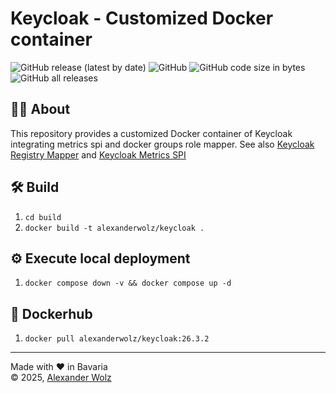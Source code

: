 # Keycloak - Customized Docker container

![GitHub release (latest by date)](https://img.shields.io/github/v/release/alexanderwolz/keycloak)
![GitHub](https://img.shields.io/badge/keycloak-26.2.0-orange)
![GitHub code size in bytes](https://img.shields.io/github/languages/code-size/alexanderwolz/keycloak)
![GitHub all releases](https://img.shields.io/github/downloads/alexanderwolz/keycloak/total?color=informational)

## 🧑‍💻 About

This repository provides a customized Docker container of Keycloak integrating metrics spi and docker groups role mapper. See also [Keycloak Registry Mapper](https://github.com/alexanderwolz/keycloak-registry-mapper) and [Keycloak Metrics SPI](https://github.com/aerogear/keycloak-metrics-spi) 


## 🛠️ Build
1. ```cd build```
2. ```docker build -t alexanderwolz/keycloak .```

## ⚙️ Execute local deployment
1. ```docker compose down -v && docker compose up -d```

## 🐳 Dockerhub
1. ```docker pull alexanderwolz/keycloak:26.3.2```



- - -

Made with ❤️ in Bavaria
<br>
© 2025, <a href="https://www.alexanderwolz.de"> Alexander Wolz
